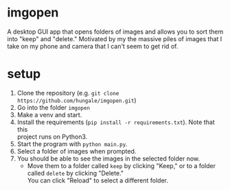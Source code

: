 # imgopen

A desktop GUI app that opens folders of images and allows you to sort them into "keep" and "delete."
Motivated by my the massive piles of images that I take on my phone and camera that I can't seem to get rid of.

# setup
1. Clone the repository (e.g. `git clone https://github.com/hungale/imgopen.git`)
2. Go into the folder `imgopen`
3. Make a venv and start.
4. Install the requirements (`pip install -r requirements.txt`). Note that this  
   project runs on Python3.
5. Start the program with `python main.py`.
6. Select a folder of images when prompted.
7. You should be able to see the images in the selected folder now.  
   - Move them to a folder called `keep` by clicking "Keep,"
    or to a folder called `delete` by clicking "Delete."  
   You can click "Reload" to select a different folder.